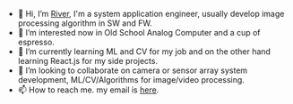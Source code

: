 - 👋 Hi, I’m [River](https://river911009.github.io "Riviere"), I'm a system application engineer, usually develop image processing algorithm in SW and FW.
- 👀 I’m interested now in Old School Analog Computer and a cup of espresso.
- 🌱 I’m currently learning ML and CV for my job and on the other hand learning React.js for my side projects.
- 💞️ I’m looking to collaborate on camera or sensor array system development, ML/CV/Algorithms for image/video processing.
- 📫 How to reach me. my email is [here](mailto:river801009@gmail.com).

<!---
River911009/River911009 is a ✨ special ✨ repository because its `README.md` (this file) appears on your GitHub profile.
You can click the Preview link to take a look at your changes.
--->
